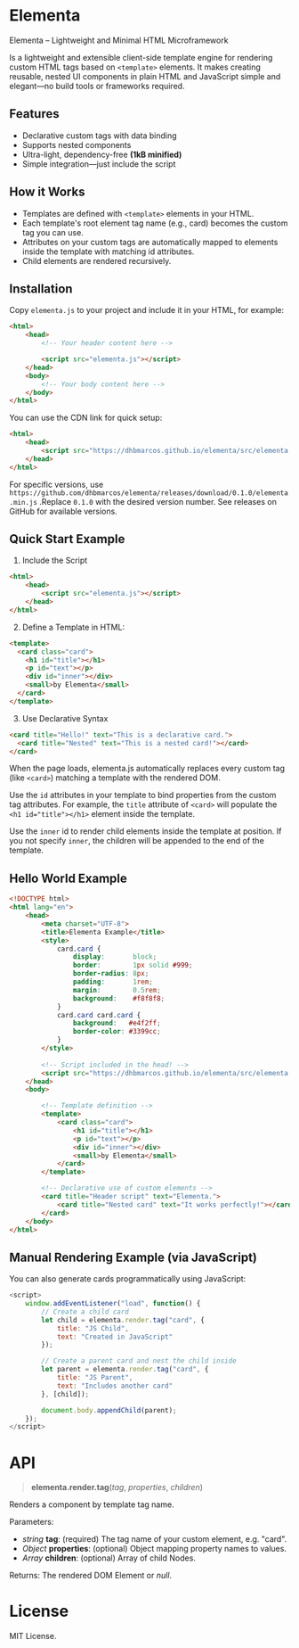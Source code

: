 # Elementa

Elementa – Lightweight and Minimal HTML Microframework

Is a lightweight and extensible client-side template engine for rendering custom HTML tags based on `<template>` elements.
It makes creating reusable, nested UI components in plain HTML and JavaScript simple and elegant—no build tools or frameworks required.

## Features

- Declarative custom tags with data binding
- Supports nested components
- Ultra-light, dependency-free **(1kB minified)**
- Simple integration—just include the script

## How it Works

- Templates are defined with `<template>` elements in your HTML.
- Each template's root element tag name (e.g., card) becomes the custom tag you can use.
- Attributes on your custom tags are automatically mapped to elements inside the template with matching id attributes.
- Child elements are rendered recursively.

## Installation

Copy `elementa.js` to your project and include it in your HTML, for example:

```html
<html>
    <head>
        <!-- Your header content here -->

        <script src="elementa.js"></script>
    </head>
    <body>
        <!-- Your body content here -->
    </body>
</html>
```

You can use the CDN link for quick setup:

```html
<html>
    <head>
        <script src="https://dhbmarcos.github.io/elementa/src/elementa.min.js"></script>
    </head>
</html>
```

For specific versions, use `https://github.com/dhbmarcos/elementa/releases/download/0.1.0/elementa.min.js` .Replace `0.1.0` with the desired version number. See releases on GitHub for available versions.

## Quick Start Example

1. Include the Script

```html
<html>
    <head>
        <script src="elementa.js"></script>
    </head>
</html>
```

2. Define a Template in HTML:

```html
<template>
  <card class="card">
    <h1 id="title"></h1>
    <p id="text"></p>
    <div id="inner"></div>
    <small>by Elementa</small>
  </card>
</template>
```

3. Use Declarative Syntax

```html
<card title="Hello!" text="This is a declarative card.">
  <card title="Nested" text="This is a nested card!"></card>
</card>
```

When the page loads, elementa.js automatically replaces every custom tag (like `<card>`) matching a template with the rendered DOM.

Use the `id` attributes in your template to bind properties from the custom tag attributes. For example, the `title` attribute of `<card>` will populate the `<h1 id="title"></h1>` element inside the template.

Use the `inner` id to render child elements inside the template at position. If you not specify `inner`, the children will be appended to the end of the template.

## Hello World Example

```html
<!DOCTYPE html>
<html lang="en">
    <head>
        <meta charset="UTF-8">
        <title>Elementa Example</title>
        <style>
            card.card {
                display:       block;
                border:        1px solid #999;
                border-radius: 8px;
                padding:       1rem;
                margin:        0.5rem;
                background:    #f8f8f8;
            }
            card.card card.card {
                background:   #e4f2ff;
                border-color: #3399cc;
            }
        </style>
        
        <!-- Script included in the head! -->
        <script src="https://dhbmarcos.github.io/elementa/src/elementa.min.js"></script>
    </head>
    <body>

        <!-- Template definition -->
        <template>
            <card class="card">
                <h1 id="title"></h1>
                <p id="text"></p>
                <div id="inner"></div>
                <small>by Elementa</small>
            </card>
        </template>

        <!-- Declarative use of custom elements -->
        <card title="Header script" text="Elementa.">
            <card title="Nested card" text="It works perfectly!"></card>
        </card>
    </body>
</html>
```

## Manual Rendering Example (via JavaScript)

You can also generate cards programmatically using JavaScript:

```javascript
<script>
    window.addEventListener("load", function() {
        // Create a child card
        let child = elementa.render.tag("card", {
            title: "JS Child",
            text: "Created in JavaScript"
        });

        // Create a parent card and nest the child inside
        let parent = elementa.render.tag("card", {
            title: "JS Parent",
            text: "Includes another card"
        }, [child]);

        document.body.appendChild(parent);
    });
</script>
```

# API

> **elementa.render.tag**(*tag*, *properties*, *children*)

Renders a component by template tag name.

Parameters:

- *string* **tag**: (required) The tag name of your custom element, e.g. "card".
- *Object* **properties**: (optional) Object mapping property names to values.
- *Array*  **children**: (optional) Array of child Nodes.

Returns: The rendered DOM Element or *null*.

# License

MIT License.
